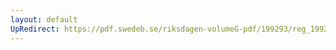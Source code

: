 ```yaml
---
layout: default
UpRedirect: https://pdf.swedeb.se/riksdagen-volumeG-pdf/199293/reg_199293/reg_199293_0185.pdf
---
```

